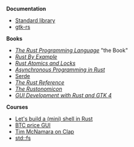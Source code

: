 **Documentation**

-   [Standard library](https://doc.rust-lang.org/stable/std/index.html)
-   [gtk-rs](https://gtk-rs.org/gtk4-rs/stable/latest/docs/gtk4/)

**Books**

-   [_The Rust Programming Language_](https://doc.rust-lang.org/stable/book/index.html) "the Book"
-   [_Rust By Example_](https://doc.rust-lang.org/rust-by-example)
-   [_Rust Atomics and Locks_](https://marabos.nl/atomics/preface.html)
-   [_Asynchronous Programming in Rust_](https://rust-lang.github.io/async-book/intro.html)
-   [Serde](https://serde.rs/)
-   [_The Rust Reference_](https://doc.rust-lang.org/stable/reference/index.html)
-   [_The Rustonomicon_](https://doc.rust-lang.org/stable/nomicon/intro.html)
-   [_GUI Development with Rust and GTK 4_](https://gtk-rs.org/gtk4-rs/stable/latest/book/)

**Courses**

-   [Let's build a (mini) shell in Rust](https://micahkepe.com/blog/minishell/)
- [BTC price GUI](https://www.youtube.com/watch?v=z01c1hOr-kk&t=98s)
- [Tim McNamara on Clap](https://www.youtube.com/watch?v=Y-LTWNciEks)
- [std::fs](https://www.youtube.com/watch?v=0H3pg_pjyRE)

